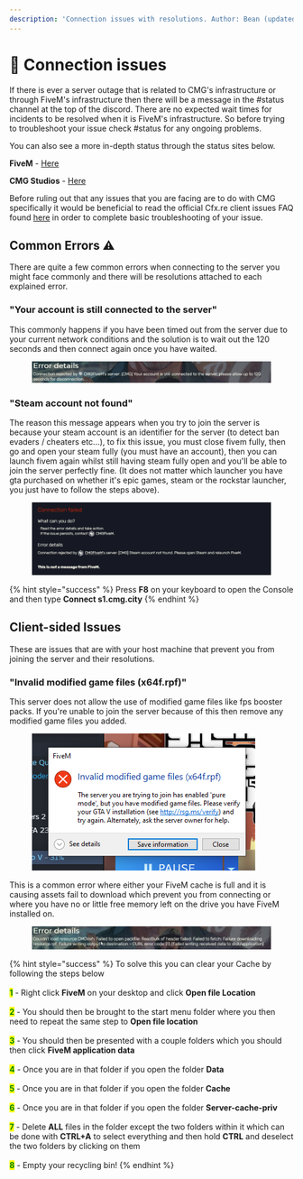 ```yaml
---
description: 'Connection issues with resolutions. Author: Bean (updated / edited by myself)'
---
```


# 🔧 Connection issues

If there is ever a server outage that is related to CMG's infrastructure or through FiveM's infrastructure then there will be a message in the #status channel at the top of the discord. There are no expected wait times for incidents to be resolved when it is FiveM's infrastructure. So before trying to troubleshoot your issue check #status for any ongoing problems.

You can also see a more in-depth status through the status sites below.

**FiveM** - [Here](https://status.cfx.re/)

**CMG Studios** - [Here](https://status.cmgstudios.net/)

Before ruling out that any issues that you are facing are to do with CMG specifically it would be beneficial to read the official Cfx.re client issues FAQ found [here](https://docs.fivem.net/docs/support/client-issues/) in order to complete basic troubleshooting of your issue.

## Common Errors :warning:

There are quite a few common errors when connecting to the server you might face commonly and there will be resolutions attached to each explained error.

### "Your account is still connected to the server"

This commonly happens if you have been timed out from the server due to your current network conditions and the solution is to wait out the 120 seconds and then connect again once you have waited.

<figure><img src=".gitbook/assets/image (3).png" alt=""><figcaption></figcaption></figure>

### "Steam account not found"&#x20;

The reason this message appears when you try to join the server is because your steam account is an identifier for the server (to detect ban evaders / cheaters etc...), to fix this issue, you must close fivem fully, then go and open your steam fully (you must have an account), then you can launch fivem again whilst still having steam fully open and you'll be able to join the server perfectly fine. (It does not matter which launcher you have gta purchased on whether it's epic games, steam or the rockstar launcher, you just have to follow the steps above).

<figure><img src=".gitbook/assets/image420000.png" alt=""><figcaption></figcaption></figure>

{% hint style="success" %}
Press **F8** on your keyboard to open the Console and then type **Connect s1.cmg.city**
{% endhint %}

## Client-sided Issues

These are issues that are with your host machine that prevent you from joining the server and their resolutions.

### "Invalid modified game files (x64f.rpf)"

This server does not allow the use of modified game files like fps booster packs. If you're unable to join the server because of this then remove any modified game files you added.

<figure><img src=".gitbook/assets/Modified game files bruu.png" alt=""><figcaption></figcaption></figure>

This is a common error where either your FiveM cache is full and it is causing assets fail to download which prevent you from connecting or where you have no or little free memory left on the drive you have FiveM installed on.

<figure><img src=".gitbook/assets/useful 1.png" alt=""><figcaption></figcaption></figure>

{% hint style="success" %}
To solve this you can clear your Cache by following the steps below \
\
<mark style="color:green;">**1**</mark> - Right click **FiveM** on your desktop and click **Open file Location**\
\
<mark style="color:green;">**2**</mark> - You should then be brought to the start menu folder where you then need to repeat the same step to **Open file location**\
\
<mark style="color:green;">**3**</mark> - You should then be presented with a couple folders which you should then click **FiveM application data**\
\
<mark style="color:green;">**4**</mark> - Once you are in that folder if you open the folder **Data**\
\
<mark style="color:green;">**5**</mark> - Once you are in that folder if you open the folder **Cache**\
\
<mark style="color:green;">**6**</mark> - Once you are in that folder if you open the folder **Server-cache-priv**\
\
<mark style="color:green;">**7**</mark> - Delete **ALL** files in the folder except the two folders within it which can be done with **CTRL+A** to select everything and then hold **CTRL** and deselect the two folders by clicking on them\
\
<mark style="color:green;">**8**</mark> - Empty your recycling bin!
{% endhint %}
